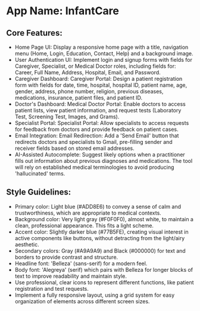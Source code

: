 # **App Name**: InfantCare

## Core Features:

- Home Page UI: Display a responsive home page with a title, navigation menu (Home, Login, Education, Contact, Help) and a background image.
- User Authentication UI: Implement login and signup forms with fields for Caregiver, Specialist, or Medical Doctor roles, including fields for: Career, Full Name, Address, Hospital, Email, and Password.
- Caregiver Dashboard: Caregiver Portal: Design a patient registration form with fields for date, time, hospital, hospital ID, patient name, age, gender, address, phone number, religion, previous diseases, medications, insurance, patient files, and patient ID.
- Doctor's Dashboard: Medical Doctor Portal: Enable doctors to access patient lists, view patient information, and request tests (Laboratory Test, Screening Test, Images, and Grams).
- Specialist Portal: Specialist Portal: Allow specialists to access requests for feedback from doctors and provide feedback on patient cases.
- Email Integration: Email Redirection: Add a 'Send Email' button that redirects doctors and specialists to Gmail, pre-filling sender and receiver fields based on stored email addresses.
- AI-Assisted Autocomplete: Suggest likely options when a practitioner fills out information about previous diagnoses and medications. The tool will rely on established medical terminologies to avoid producing 'hallucinated' terms.

## Style Guidelines:

- Primary color: Light blue (#ADD8E6) to convey a sense of calm and trustworthiness, which are appropriate to medical contexts.
- Background color: Very light gray (#F0F0F0), almost white, to maintain a clean, professional appearance. This fits a light scheme.
- Accent color: Slightly darker blue (#77B5FE), creating visual interest in active components like buttons, without detracting from the light/airy aesthetic.
- Secondary colors: Gray (#A9A9A9) and Black (#000000) for text and borders to provide contrast and structure.
- Headline font: 'Belleza' (sans-serif) for a modern feel.
- Body font: 'Alegreya' (serif) which pairs with Belleza for longer blocks of text to improve readability and maintain style.
- Use professional, clear icons to represent different functions, like patient registration and test requests.
- Implement a fully responsive layout, using a grid system for easy organization of elements across different screen sizes.